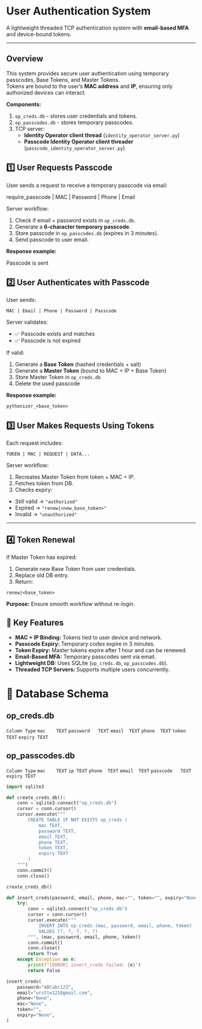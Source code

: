 # User Authentication System

A lightweight threaded TCP authentication system with **email-based MFA** and device-bound tokens.

---

## Overview

This system provides secure user authentication using temporary passcodes, Base Tokens, and Master Tokens.  
Tokens are bound to the user’s **MAC address** and **IP**, ensuring only authorized devices can interact.

**Components:**
1. `op_creds.db` - stores user credentials and tokens.
2. `op_passcodes.db` - stores temporary passcodes.
3. TCP server:
   - **Identity Operator client thread** (`identity_operator_server.py`)
   - **Passcode Identity Operator client threader** (`passcode_identity_operator_server.py`)


## 1️⃣ User Requests Passcode

User sends a request to receive a temporary passcode via email:

require_passcode | MAC | Password | Phone | Email

Server workflow:

1. Check if email + password exists in `op_creds.db`.
2. Generate a **6-character temporary passcode**.
3. Store passcode in `op_passcodes.db` (expires in 3 minutes).
4. Send passcode to user email.

**Response example:**

Passcode is sent


## 2️⃣ User Authenticates with Passcode

User sends:

`MAC | Email | Phone | Password | Passcode`


Server validates:

- ✅ Passcode exists and matches
- ✅ Passcode is not expired

If valid:

1. Generate a **Base Token** (hashed credentials + salt)  
2. Generate a **Master Token** (bound to MAC + IP + Base Token)  
3. Store Master Token in `op_creds.db`  
4. Delete the used passcode  

**Response example:**

`pythonizer_<base_token>`


## 3️⃣ User Makes Requests Using Tokens

Each request includes:

`TOKEN | MAC | REQUEST | DATA...`

Server workflow:

1. Recreates Master Token from token + MAC + IP.
2. Fetches token from DB.
3. Checks expiry:

- Still valid → `"authorized"`
- Expired → `"renew|<new_base_token>"`
- Invalid → `"unauthorized"`

---

## 4️⃣ Token Renewal

If Master Token has expired:

1. Generate new Base Token from user credentials.
2. Replace old DB entry.
3. Return:

`renew|<base_token>`

**Purpose:** Ensure smooth workflow without re-login.


## 🔑 Key Features

- **MAC + IP Binding:** Tokens tied to user device and network.
- **Passcode Expiry:** Temporary codes expire in 3 minutes.
- **Token Expiry:** Master tokens expire after 1 hour and can be renewed.
- **Email-Based MFA:** Temporary passcodes sent via email.
- **Lightweight DB:** Uses SQLite (`op_creds.db`, `op_passcodes.db`).
- **Threaded TCP Servers:** Supports multiple users concurrently.

# 📂 Database Schema
## op_creds.db
`Column	Type`
`mac	TEXT`
`password	TEXT`
`email	TEXT`
`phone	TEXT`
`token	TEXT`
`expiry	TEXT`

## op_passcodes.db
`Column	Type`
`mac	TEXT`
`ip	TEXT`
`phone	TEXT`
`email	TEXT`
`passcode	TEXT`
`expiry	TEXT`

```python
import sqlite3

def create_creds_db():
    conn = sqlite3.connect("op_creds.db")
    cursor = conn.cursor()
    cursor.execute("""
        CREATE TABLE IF NOT EXISTS op_creds (
            mac TEXT,
            password TEXT,
            email TEXT,
            phone TEXT,
            token TEXT,
            expiry TEXT
        )
    """)
    conn.commit()
    conn.close()

create_creds_db()

def insert_creds(password, email, phone, mac="", token="", expiry="None"):
    try:
        conn = sqlite3.connect("op_creds.db")
        cursor = conn.cursor()
        cursor.execute("""
            INSERT INTO op_creds (mac, password, email, phone, token)
            VALUES (?, ?, ?, ?, ?)
        """, (mac, password, email, phone, token))
        conn.commit()
        conn.close()
        return True
    except Exception as e:
        print(f"[ERROR] insert_creds failed: {e}")
        return False

insert_creds(
    password="ABCabc123",
    email="urstte121@gmail.com",
    phone="None",
    mac="None",
    token="",
    expiry="None",
)
